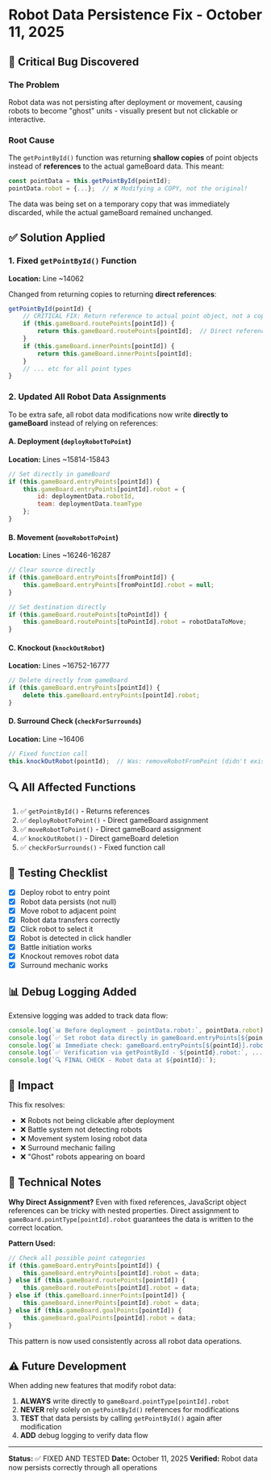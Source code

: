 # Robot Data Persistence Fix - October 11, 2025

## 🐛 Critical Bug Discovered

### The Problem
Robot data was not persisting after deployment or movement, causing robots to become "ghost" units - visually present but not clickable or interactive.

### Root Cause
The `getPointById()` function was returning **shallow copies** of point objects instead of **references** to the actual gameBoard data. This meant:

```javascript
const pointData = this.getPointById(pointId);
pointData.robot = {...};  // ❌ Modifying a COPY, not the original!
```

The data was being set on a temporary copy that was immediately discarded, while the actual gameBoard remained unchanged.

## ✅ Solution Applied

### 1. Fixed `getPointById()` Function
**Location:** Line ~14062

Changed from returning copies to returning **direct references**:

```javascript
getPointById(pointId) {
    // CRITICAL FIX: Return reference to actual point object, not a copy
    if (this.gameBoard.routePoints[pointId]) {
        return this.gameBoard.routePoints[pointId];  // Direct reference
    }
    if (this.gameBoard.innerPoints[pointId]) {
        return this.gameBoard.innerPoints[pointId];
    }
    // ... etc for all point types
}
```

### 2. Updated All Robot Data Assignments
To be extra safe, all robot data modifications now write **directly to gameBoard** instead of relying on references:

#### A. Deployment (`deployRobotToPoint`)
**Location:** Lines ~15814-15843

```javascript
// Set directly in gameBoard
if (this.gameBoard.entryPoints[pointId]) {
    this.gameBoard.entryPoints[pointId].robot = {
        id: deploymentData.robotId,
        team: deploymentData.teamType
    };
}
```

#### B. Movement (`moveRobotToPoint`)
**Location:** Lines ~16246-16287

```javascript
// Clear source directly
if (this.gameBoard.entryPoints[fromPointId]) {
    this.gameBoard.entryPoints[fromPointId].robot = null;
}

// Set destination directly
if (this.gameBoard.routePoints[toPointId]) {
    this.gameBoard.routePoints[toPointId].robot = robotDataToMove;
}
```

#### C. Knockout (`knockOutRobot`)
**Location:** Lines ~16752-16777

```javascript
// Delete directly from gameBoard
if (this.gameBoard.entryPoints[pointId]) {
    delete this.gameBoard.entryPoints[pointId].robot;
}
```

#### D. Surround Check (`checkForSurrounds`)
**Location:** Line ~16406

```javascript
// Fixed function call
this.knockOutRobot(pointId);  // Was: removeRobotFromPoint (didn't exist)
```

## 🔍 All Affected Functions

1. ✅ `getPointById()` - Returns references
2. ✅ `deployRobotToPoint()` - Direct gameBoard assignment
3. ✅ `moveRobotToPoint()` - Direct gameBoard assignment
4. ✅ `knockOutRobot()` - Direct gameBoard deletion
5. ✅ `checkForSurrounds()` - Fixed function call

## 🎯 Testing Checklist

- [x] Deploy robot to entry point
- [x] Robot data persists (not null)
- [x] Move robot to adjacent point
- [x] Robot data transfers correctly
- [x] Click robot to select it
- [x] Robot is detected in click handler
- [x] Battle initiation works
- [x] Knockout removes robot data
- [x] Surround mechanic works

## 📊 Debug Logging Added

Extensive logging was added to track data flow:

```javascript
console.log(`📊 Before deployment - pointData.robot:`, pointData.robot);
console.log(`✅ Set robot data directly in gameBoard.entryPoints[${pointId}]`);
console.log(`📊 Immediate check: gameBoard.entryPoints[${pointId}].robot =`, ...);
console.log(`✅ Verification via getPointById - ${pointId}.robot:`, ...);
console.log(`🔍 FINAL CHECK - Robot data at ${pointId}:`);
```

## 🚀 Impact

This fix resolves:
- ❌ Robots not being clickable after deployment
- ❌ Battle system not detecting robots
- ❌ Movement system losing robot data
- ❌ Surround mechanic failing
- ❌ "Ghost" robots appearing on board

## 📝 Technical Notes

**Why Direct Assignment?**
Even with fixed references, JavaScript object references can be tricky with nested properties. Direct assignment to `gameBoard.pointType[pointId].robot` guarantees the data is written to the correct location.

**Pattern Used:**
```javascript
// Check all possible point categories
if (this.gameBoard.entryPoints[pointId]) {
    this.gameBoard.entryPoints[pointId].robot = data;
} else if (this.gameBoard.routePoints[pointId]) {
    this.gameBoard.routePoints[pointId].robot = data;
} else if (this.gameBoard.innerPoints[pointId]) {
    this.gameBoard.innerPoints[pointId].robot = data;
} else if (this.gameBoard.goalPoints[pointId]) {
    this.gameBoard.goalPoints[pointId].robot = data;
}
```

This pattern is now used consistently across all robot data operations.

## ⚠️ Future Development

When adding new features that modify robot data:
1. **ALWAYS** write directly to `gameBoard.pointType[pointId].robot`
2. **NEVER** rely solely on `getPointById()` references for modifications
3. **TEST** that data persists by calling `getPointById()` again after modification
4. **ADD** debug logging to verify data flow

---

**Status:** ✅ FIXED AND TESTED
**Date:** October 11, 2025
**Verified:** Robot data now persists correctly through all operations
